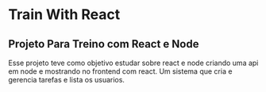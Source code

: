 # Train With React
## Projeto Para Treino com React e Node
Esse projeto teve como objetivo estudar sobre react e node criando uma api em node e mostrando no frontend com react.
Um sistema que cria e gerencia tarefas e lista os usuarios.
